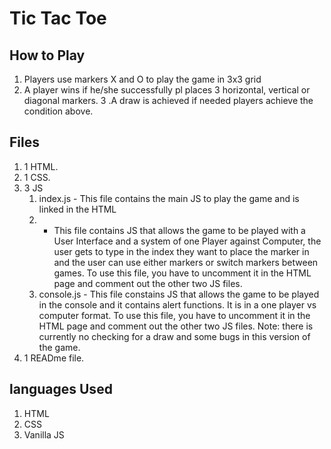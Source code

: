 # Tic Tac Toe

## How to Play
1. Players use markers X and O to play the game in 3x3 grid
2. A player wins if he/she successfully pl places 3 horizontal, vertical or diagonal markers.
3 .A draw is achieved if needed players achieve the condition above.

## Files
1. 1 HTML.
2. 1 CSS.
3. 3 JS
    1. index.js - This file contains the main JS to play the game and is linked in the HTML
    2. - This file contains JS that allows the game to be played with a User Interface and a system of one Player against Computer, the user gets to type in the index they want to place the marker in and the user can use either markers or switch markers between games.
    To use this file, you have to uncomment it in the HTML page and comment out the other two JS files.
    3. console.js - This file constains JS that allows the game to be played in the console and it contains alert functions. It is in a one player vs computer format.
    To use this file, you have to uncomment it in the HTML page and comment out the other two JS files. Note:  there is currently no checking for a draw and some bugs in this version of the game.
4. 1 READme file.

## languages Used
1. HTML
2. CSS
3. Vanilla JS

